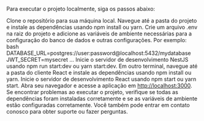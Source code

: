 Para executar o projeto localmente, siga os passos abaixo:

Clone o repositório para sua máquina local.
Navegue até a pasta do projeto e instale as dependências usando npm install ou yarn.
Crie um arquivo .env na raiz do projeto e adicione as variáveis de ambiente necessárias para a configuração do banco de dados e outras configurações. Por exemplo:
bash
DATABASE_URL=postgres://user:password@localhost:5432/mydatabase
JWT_SECRET=mysecret
...
Inicie o servidor de desenvolvimento NestJS usando npm run start:dev ou yarn start:dev.
Em outro terminal, navegue até a pasta do cliente React e instale as dependências usando npm install ou yarn.
Inicie o servidor de desenvolvimento React usando npm start ou yarn start.
Abra seu navegador e acesse a aplicação em <http://localhost:3000>.
Se encontrar problemas ao executar o projeto, verifique se todas as dependências foram instaladas corretamente e se as variáveis de ambiente estão configuradas corretamente. Você também pode entrar em contato conosco para obter suporte ou fazer perguntas.
